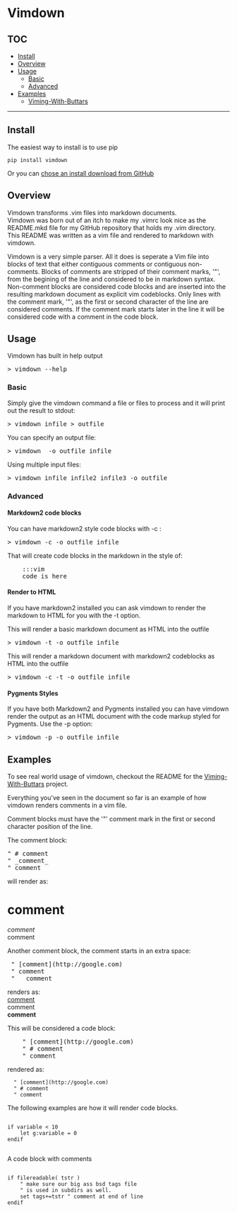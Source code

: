
# Vimdown

## TOC
* [Install](#install)
* [Overview](#overview)
* [Usage](#usage)
	* [Basic](#usage_basic)
	* [Advanced](#usage_advanced)
* [Examples](#examples)
  * [Viming-With-Buttars](https://github.com/jeffbuttars/Viming-With-Buttars)


__________


<a name="install"></a>
## Install

The easiest way to install is to use pip

```vim
pip install vimdown

```
Or you can [chose an install download from
GitHub](https://github.com/jeffbuttars/Vimdown/downloads)

<a name="overview"></a>
## Overview
Vimdown transforms .vim files into markdown documents.  
Vimdown was born out of an itch to make my .vimrc look nice as the README.mkd file for my GitHub 
repository that holds my .vim directory.  
This README was written as a vim file and rendered to markdown with vimdown.  

Vimdown is a very simple parser. All it does is seperate a Vim file
into blocks of text that either contiguous comments or contiguous
non-comments. Blocks of comments are stripped of their comment 
marks, '"', from the begining of the line and considered
to be in markdown syntax. Non-comment blocks are considered 
code blocks and are inserted into the resulting markdown document
as explicit vim codeblocks. Only lines with the comment mark,
'"', as the first or second character of the line are considered 
comments. If the comment mark starts later in the line it will be
considered code with a comment in the code block.


<a name="usage" /></a>
## Usage
Vimdown has built in help output
<pre>
> vimdown --help 
</pre>


<a name="usage_basic" /></a>
### Basic

Simply give the vimdown command a file or files to process and it will
print out the result to stdout:
<pre>
> vimdown infile > outfile
</pre>

You can specify an output file:
<pre>
> vimdown  -o outfile infile
</pre>

Using multiple input files:
<pre>
> vimdown infile infile2 infile3 -o outfile
</pre>




<a name="usage_advanced" /></a>
### Advanced

#### Markdown2 code blocks
You can have markdown2 style code blocks with -c :
<pre>
> vimdown -c -o outfile infile
</pre>

That will create code blocks in the markdown in the style of:
<pre>
    :::vim
    code is here
</pre>


#### Render to HTML
If you have markdown2 installed you can ask vimdown to render
the markdown to HTML for you with the -t option.

This will render a basic markdown document as HTML into
the outfile
<pre>
> vimdown -t -o outfile infile
</pre>

This will render a markdown document with markdown2 codeblocks as HTML into
the outfile
<pre>
> vimdown -c -t -o outfile infile
</pre>

#### Pygments Styles
If you have both Markdown2 and Pygments installed you can have 
vimdown render the output as an HTML document with the code
markup styled for Pygments. Use the -p option:
<pre>
> vimdown -p -o outfile infile
</pre>

<a name="examples" /></a>
## Examples

To see real world usage of vimdown, checkout the README for the [Viming-With-Buttars](https://github.com/jeffbuttars/Viming-With-Buttars)
project.  

Everything you've seen in the document so far is an example of how vimdown
renders comments in a vim file. 

Comment blocks must have the '"' comment mark in the first or second character
position of the line.  

The comment block:
<pre>
" # comment 
" _comment_ 
" comment 
</pre>
will render as:  
# comment   
_comment_   
comment   

Another comment block, the comment starts in an extra space:
<pre>
 " [comment](http://google.com)
 " comment 
 " __comment__
</pre>
renders as:  
 [comment](http://google.com)   
 comment   
 __comment__  

This will be considered a code block:  
<pre>
    " [comment](http://google.com) 
    " # comment 
    " comment 
</pre>
rendered as:


```vim
  " [comment](http://google.com)
  " # comment
  " comment

```

The following examples are how it will render 
code blocks.  

```vim

if variable < 10
    let g:variable = 0
endif


```
A code block with comments

```vim

if filereadable( tstr )
    " make sure our big ass bsd tags file
    " is used in subdirs as well.
    set tags+=tstr " comment at end of line
endif

```
